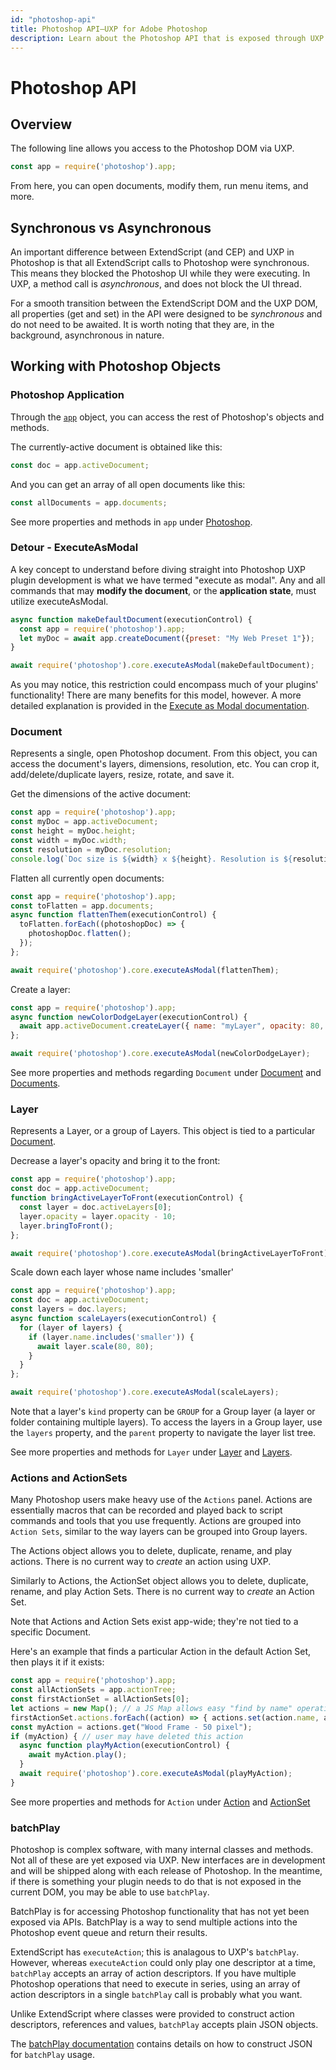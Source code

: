 ```yaml
---
id: "photoshop-api"
title: Photoshop API—UXP for Adobe Photoshop
description: Learn about the Photoshop API that is exposed through UXP for plugin developers.
---
```



# Photoshop API

## Overview

The following line allows you access to the Photoshop DOM via UXP.
```javascript
const app = require('photoshop').app;
```
From here, you can open documents, modify them, run menu items, and more.

## Synchronous vs Asynchronous

An important difference between ExtendScript (and CEP) and UXP in Photoshop is that all ExtendScript calls to Photoshop were synchronous. This means they blocked the Photoshop UI while they were executing. In UXP, a method call is *asynchronous*, and does not block the UI thread.

For a smooth transition between the ExtendScript DOM and the UXP DOM, all properties (get and set) in the API were designed to be *synchronous* and do not need to be awaited. It is worth noting that they are, in the background, asynchronous in nature.

## Working with Photoshop Objects

### Photoshop Application

Through the [`app`](#overview) object, you can access the rest of Photoshop's objects and methods.

The currently-active document is obtained like this:

```javascript
const doc = app.activeDocument;
```

And you can get an array of all open documents like this:

```javascript
const allDocuments = app.documents;
```

See more properties and methods in `app` under [Photoshop](./classes/photoshop/).

### Detour - ExecuteAsModal
A key concept to understand before diving straight into Photoshop UXP plugin development is what we have termed "execute as modal". Any and all commands that may **modify the document**, or the **application state**, must utilize executeAsModal.

```javascript
async function makeDefaultDocument(executionControl) {
  const app = require('photoshop').app;
  let myDoc = await app.createDocument({preset: "My Web Preset 1"});
}

await require('photoshop').core.executeAsModal(makeDefaultDocument);
```

As you may notice, this restriction could encompass much of your plugins' functionality! There are many benefits for this model, however. A more detailed explanation is provided in the [Execute as Modal documentation](./media/executeasmodal/).

### Document
Represents a single, open Photoshop document. From this object, you can access the document's layers, dimensions, resolution, etc. You can crop it, add/delete/duplicate layers, resize, rotate, and save it.

Get the dimensions of the active document:

```javascript
const app = require('photoshop').app;
const myDoc = app.activeDocument;
const height = myDoc.height;
const width = myDoc.width;
const resolution = myDoc.resolution;
console.log(`Doc size is ${width} x ${height}. Resolution is ${resolution}`);
```

Flatten all currently open documents:

```javascript
const app = require('photoshop').app;
const toFlatten = app.documents;
async function flattenThem(executionControl) {
  toFlatten.forEach((photoshopDoc) => {
    photoshopDoc.flatten();
  });
};

await require('photoshop').core.executeAsModal(flattenThem);
```

Create a layer:
```javascript
const app = require('photoshop').app;
async function newColorDodgeLayer(executionControl) {
  await app.activeDocument.createLayer({ name: "myLayer", opacity: 80, mode: "colorDodge" });
};

await require('photoshop').core.executeAsModal(newColorDodgeLayer);
```

See more properties and methods regarding `Document` under [Document](./classes/document/) and [Documents](./classes/documents).

### Layer
Represents a Layer, or a group of Layers. This object is tied to a particular [Document](#Document).

Decrease a layer's opacity and bring it to the front:
```javascript
const app = require('photoshop').app;
const doc = app.activeDocument;
function bringActiveLayerToFront(executionControl) {
  const layer = doc.activeLayers[0];
  layer.opacity = layer.opacity - 10;
  layer.bringToFront();
};

await require('photoshop').core.executeAsModal(bringActiveLayerToFront);
```

Scale down each layer whose name includes 'smaller'
```javascript
const app = require('photoshop').app;
const doc = app.activeDocument;
const layers = doc.layers;
async function scaleLayers(executionControl) {
  for (layer of layers) {
    if (layer.name.includes('smaller')) {
      await layer.scale(80, 80);
    }
  }
};

await require('photoshop').core.executeAsModal(scaleLayers);
```

Note that a layer's `kind` property can be `GROUP` for a Group layer (a layer or folder containing multiple layers). To access the layers in a Group layer, use the `layers` property, and the `parent` property to navigate the layer list tree.

See more properties and methods for `Layer` under [Layer](./classes/layer/) and [Layers](./classes/layers/).

### Actions and ActionSets
Many Photoshop users make heavy use of the `Actions` panel. Actions are essentially macros that can be recorded and played back to script commands and tools that you use frequently. Actions are grouped into `Action Sets`, similar to the way layers can be grouped into Group layers.

The Actions object allows you to delete, duplicate, rename, and play actions. There is no current way to *create* an action using UXP.

Similarly to Actions, the ActionSet object allows you to delete, duplicate, rename, and play Action Sets. There is no current way to *create* an Action Set.

Note that Actions and Action Sets exist app-wide; they're not tied to a specific Document.

Here's an example that finds a particular Action in the default Action Set, then plays it if it exists:

```javascript
const app = require('photoshop').app;
const allActionSets = app.actionTree;
const firstActionSet = allActionSets[0];
let actions = new Map(); // a JS Map allows easy "find by name" operations
firstActionSet.actions.forEach((action) => { actions.set(action.name, action)});
const myAction = actions.get("Wood Frame - 50 pixel");
if (myAction) { // user may have deleted this action
  async function playMyAction(executionControl) {
    await myAction.play();
  }
  await require('photoshop').core.executeAsModal(playMyAction);
}
```

See more properties and methods for `Action` under [Action](./classes/action/) and [ActionSet](./classes/actionset/)

### batchPlay

Photoshop is complex software, with many internal classes and methods. Not all of these are yet exposed via UXP. New interfaces are in development and will be shipped along with each release of Photoshop. In the meantime, if there is something your plugin needs to do that is not exposed in the current DOM, you may be able to use `batchPlay`.

BatchPlay is for accessing Photoshop functionality that has not yet been exposed via APIs. BatchPlay is a way to send multiple actions into the Photoshop event queue and return their results.

ExtendScript has `executeAction`; this is analagous to UXP's `batchPlay`. However, whereas `executeAction` could only play one descriptor at a time, `batchPlay` accepts an array of action descriptors. If you have multiple Photoshop operations that need to execute in series, using an array of action descriptors in a single `batchPlay` call is probably what you want.

Unlike ExtendScript where classes were provided to construct action descriptors, references and values, `batchPlay` accepts plain JSON objects.

The [batchPlay documentation](/ps_reference/media/batchplay/) contains details on how to construct JSON for `batchPlay` usage.
